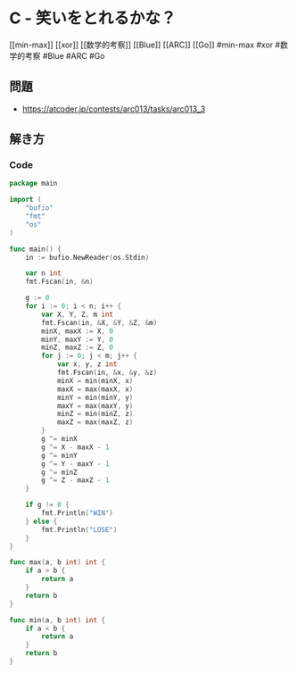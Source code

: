 # C - 笑いをとれるかな？
[[min-max]] [[xor]] [[数学的考察]] [[Blue]] [[ARC]] [[Go]]
#min-max #xor #数学的考察 #Blue #ARC #Go 

## 問題
- https://atcoder.jp/contests/arc013/tasks/arc013_3

## 解き方
### Code
```go
package main

import (
	"bufio"
	"fmt"
	"os"
)

func main() {
	in := bufio.NewReader(os.Stdin)

	var n int
	fmt.Fscan(in, &n)

	g := 0
	for i := 0; i < n; i++ {
		var X, Y, Z, m int
		fmt.Fscan(in, &X, &Y, &Z, &m)
		minX, maxX := X, 0
		minY, maxY := Y, 0
		minZ, maxZ := Z, 0
		for j := 0; j < m; j++ {
			var x, y, z int
			fmt.Fscan(in, &x, &y, &z)
			minX = min(minX, x)
			maxX = max(maxX, x)
			minY = min(minY, y)
			maxY = max(maxY, y)
			minZ = min(minZ, z)
			maxZ = max(maxZ, z)
		}
		g ^= minX
		g ^= X - maxX - 1
		g ^= minY
		g ^= Y - maxY - 1
		g ^= minZ
		g ^= Z - maxZ - 1
	}

	if g != 0 {
		fmt.Println("WIN")
	} else {
		fmt.Println("LOSE")
	}
}

func max(a, b int) int {
	if a > b {
		return a
	}
	return b
}

func min(a, b int) int {
	if a < b {
		return a
	}
	return b
}
```